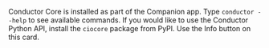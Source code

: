 Conductor Core is installed as part of the Companion app. Type `conductor --help` to see available commands. If you would like to use the Conductor Python API, install the `ciocore` package from PyPI. Use the Info button on this card.
